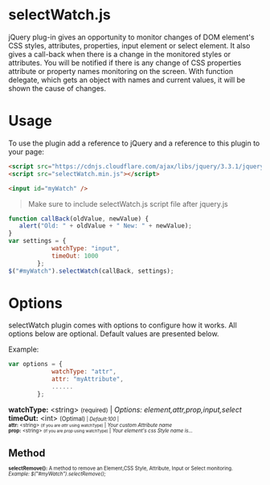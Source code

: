 # selectWatch.js

jQuery plug-in gives an opportunity to monitor changes of DOM element's CSS styles, attributes, properties, input element or select element. It also gives a call-back when there is a change in the monitored styles or attributes.
You will be notified if there is any change of CSS properties attribute or property names monitoring on the screen. With function delegate, which gets an object with names and current values, it will be shown the cause of changes.

# Usage
To use the plugin add a reference to jQuery and a reference to this plugin to your page:
```html
<script src="https://cdnjs.cloudflare.com/ajax/libs/jquery/3.3.1/jquery.min.js"></script>
<script src="selectWatch.min.js"></script>

<input id="myWatch" />
```

> Make sure to include selectWatch.js script file after jquery.js
```javascript
function callBack(oldValue, newValue) {
   alert("Old: " + oldValue + " New: " + newValue);
}
var settings = {
            watchType: "input",
            timeOut: 1000
        };
$("#myWatch").selectWatch(callBack, settings);
```

# Options
selectWatch plugin comes with options to configure how it works. All options below are optional. Default values are presented below.

Example:
```javascript
var options = {
            watchType: "attr",
            attr: "myAttribute",
            ......
        };
```

<b>watchType:</b> \<string\> <small>(required)</small> | <i>Options: element,attr,prop,input,select</i><br>
<b>timeOut:</b> \<int\> <small>(Optimal)<small> | <i>Default:100</i> | <i></i><br>
<b>attr:</b> \<string\> <small>(If you are <i>attr</i> using watchType)</small> | <i>Your custom Attribute name</i><br>
<b>prop:</b> \<string\> <small>(If you are <i>prop</i> using watchType)</small> | <i>Your element's css Style name is...</i><br>
# Method
<b>selectRemove():</b> A method to remove an Element,CSS Style, Attribute, Input or Select monitoring.<br>
   <i>Example: $("#myWatch").selectRemove();</i><br>
